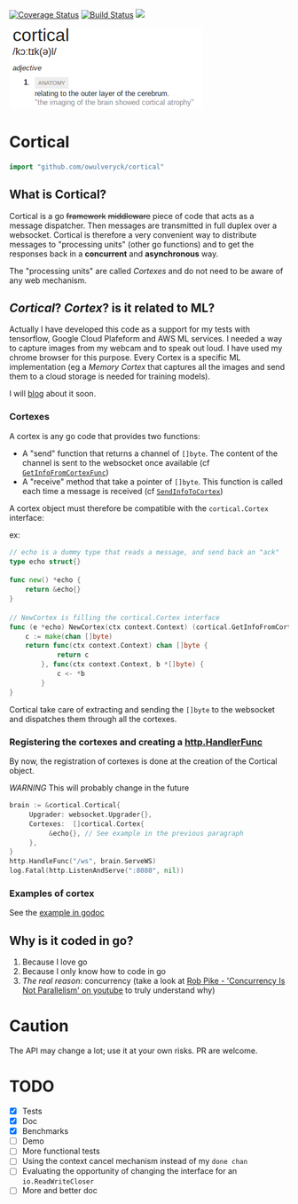 [![Coverage Status](https://coveralls.io/repos/github/owulveryck/cortical/badge.svg?branch=master)](https://coveralls.io/github/owulveryck/cortical?branch=master)
[![Build Status](https://travis-ci.org/owulveryck/cortical.svg?branch=master)](https://travis-ci.org/owulveryck/cortical)
[![](https://godoc.org/github.com/owulveryck/cortical?status.svg)](http://godoc.org/github.com/owulveryck/cortical)

![Picture](https://github.com/owulveryck/cortical/raw/master/doc/cortical.png)

# Cortical

```go
import "github.com/owulveryck/cortical"
```

## What is Cortical?

Cortical is a go ~~framework~~ ~~middleware~~ piece of code that acts as a message dispatcher. Then messages are transmitted in full duplex over a websocket.
Cortical is therefore a very convenient way to distribute messages to "processing units" (other go functions) and to get the responses back in a **concurrent** and **asynchronous** way.

The "processing units" are called _Cortexes_ and do not need to be aware of any web mechanism.

## _Cortical_? _Cortex_? is it related to ML?

Actually I have developed this code as a support for my tests with tensorflow, Google Cloud Plafeform and AWS ML services.
I needed a way to capture images from my webcam and to speak out loud. I have used my chrome browser for this purpose.
Every Cortex is a specific ML implementation (eg a _Memory Cortex_ that captures all the images and send them to a cloud storage is needed for training models).

I will [blog](blog.owulveryck.info) about it soon.

### Cortexes

A cortex is any go code that provides two functions:

* A "send" function that returns a channel of `[]byte`. The content of the channel is sent to the websocket once available (cf [`GetInfoFromCortexFunc`](https://godoc.org/github.com/owulveryck/cortical#GetInfoFromCortexFunc))
* A "receive" method that take a pointer of `[]byte`. This function is called each time a message is received (cf [`SendInfoToCortex`](https://godoc.org/github.com/owulveryck/cortical#SendInfoToCortex))

A cortex object must therefore be compatible with the `cortical.Cortex` interface:

ex:
```go
// echo is a dummy type that reads a message, and send back an "ack"
type echo struct{}

func new() *echo {
	return &echo{}
}

// NewCortex is filling the cortical.Cortex interface
func (e *echo) NewCortex(ctx context.Context) (cortical.GetInfoFromCortexFunc, cortical.SendInfoToCortex) {
	c := make(chan []byte)
	return func(ctx context.Context) chan []byte {
			return c
		}, func(ctx context.Context, b *[]byte) {
			c <- *b
		}
}
```

Cortical take care of extracting and sending the `[]byte` to the websocket and dispatches them through all the cortexes.

### Registering the cortexes and creating a [http.HandlerFunc](https://golang.org/pkg/net/http/#HandlerFunc)

By now, the registration of cortexes is done at the creation of the Cortical object.

*WARNING* This will probably change in the future

```go
brain := &cortical.Cortical{
     Upgrader: websocket.Upgrader{},
     Cortexes:  []cortical.Cortex{
          &echo{}, // See example in the previous paragraph
     }, 
}
http.HandleFunc("/ws", brain.ServeWS)
log.Fatal(http.ListenAndServe(":8080", nil))
```

### Examples of cortex

See the [example in godoc](https://godoc.org/github.com/owulveryck/cortical#example-package)

## Why is it coded in go?

1. Because I love go
2. Because I only know how to code in go
3. *The real reason*: concurrency (take a look at [Rob Pike - 'Concurrency Is Not Parallelism' on youtube](https://www.youtube.com/watch?v=cN_DpYBzKso&t=680s) to truly understand why)

# Caution

The API may change a lot; use it at your own risks. PR are welcome.

# TODO

- [x] Tests
- [x] Doc
- [x] Benchmarks
- [ ] Demo
- [ ] More functional tests
- [ ] Using the context cancel mechanism instead of my `done chan`
- [ ] Evaluating the opportunity of changing the interface for an `io.ReadWriteCloser`
- [ ] More and better doc
